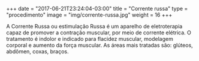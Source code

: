 +++
date = "2017-06-21T23:24:04-03:00"
title = "Corrente russa"
type = "procedimento"
image = "img/corrente-russa.jpg"
weight = 16
+++

A Corrente Russa ou estimulação Russa é um aparelho de eletroterapia capaz de promover a contração muscular, por meio de corrente elétrica.
O tratamento é indolor e indicado para flacidez muscular, modelagem corporal e aumento da força muscular. As áreas mais tratadas são: glúteos, abdômen, coxas, braços.
